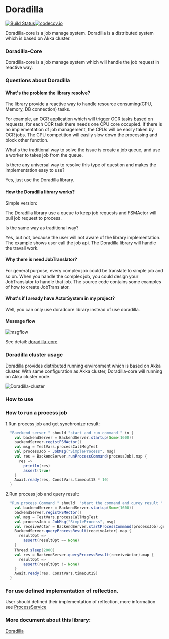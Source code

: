 Doradilla
===========================

[![Build Status](https://travis-ci.org/wherby/doradilla.svg?branch=master)](https://travis-ci.org/wherby/doradilla)[![codecov.io](https://codecov.io/github/wherby/doradilla/coverage.svg?branch=master)](https://codecov.io/github/wherby/doradilla?branch=master)


Doradilla-core is a job manage system.
Doradilla is a distributed system which is based on Akka cluster.

### Doradilla-Core

Doradilla-core is a job manage system which will handle the job request in reactive way.

### Questions about Doradilla

#### What's the problem the library resolve?

The library provide a reactive way to handle resource consuming(CPU, Memory, DB connection) tasks.

For example, an OCR application which will trigger OCR tasks based on requests, for each OCR task there needs one CPU core occupied. If there is no implementation of job management, the CPUs will be easily taken by OCR jobs. The CPU competition will easily slow down the processing and block other function.

What's the traditional way to solve the issue is create a job queue, and use a worker to takes job from the queue.

Is there any universal way to resolve this type of question and makes the implementation easy to use? 


Yes, just use the Doradilla library.

#### How the Doradilla library works?

Simple version: 

The Doradilla library use a queue to keep job requests and FSMActor will pull job request to process.  

Is the same way as traditional way?

Yes, but not, because the user will not aware of the library implementation. The example shows user call the job api. The Doradilla library will handle the travail work.

#### Why there is need JobTranslator?

For general purpose, every complex job could be translate to simple job and so on. When you handle the complex job, you could design your JobTranslator to handle that job.
The source code contains some examples of how to create JobTranslator.

#### What's if I aready have ActorSystem in my project?

Well, you can only use doradcore library instead of use doradilla.


#### Message flow
![msgflow](https://wherby.github.io/doradilla/introduction/msgflow.jpg)

See detail: [doradilla-core](/docs/doradilla-core/doradilla-core.md)



### Doradilla cluster usage


Doradilla provides distributed running environment which is based on Akka cluster. With same configuration as Akka cluster, Doradilla-core will running on Akka cluster node.

![Doradilla-cluster](https://wherby.github.io/doradilla/introduction/cluster.png)


### How to use

### How to run a process job

1.Run process job and get synchronize result:

```Scala
  "Baeckend server " should "start and run command " in {
    val backendServer = BackendServer.startup(Some(1600))
    backendServer.registFSMActor()
    val msg = TestVars.processCallMsgTest
    val processJob = JobMsg("SimpleProcess", msg)
    val res = BackendServer.runProcessCommand(processJob).map {
      res =>
        println(res)
        assert(true)
    }
    Await.ready(res, ConstVars.timeout1S * 10)
  }
```

2.Run process job and query result:

``` Scala
  "Run process Command " should  "start the command and qurey result " in {
    val backendServer = BackendServer.startup(Some(1600))
    backendServer.registFSMActor()
    val msg = TestVars.processCallMsgTest
    val processJob = JobMsg("SimpleProcess", msg)
    val receiveActor = BackendServer.startProcessCommand(processJob).get
    BackendServer.queryProcessResult(receiveActor).map {
      resultOpt =>
        assert(resultOpt == None)
    }
    Thread.sleep(2000)
    val res = BackendServer.queryProcessResult(receiveActor).map {
      resultOpt =>
        assert(resultOpt != None)
    }
    Await.ready(res, ConstVars.timeout1S)
  }
```

### For use defined implementation of reflection. 

User should defined their implementation of reflection, more information see [ProcessService](./docs/doradilla-core/util/ProcessService.md)

### More document about this library:

[Doradilla](https://wherby.github.io/doradilla/)



